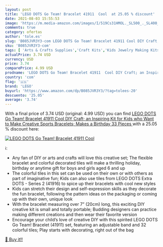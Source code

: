 ```yaml
---
layout: post
title: 'LEGO DOTS Go Team! Bracelet 41911  Cool  at 25.05 % discount'
date: 2021-08-03 15:55:53
image: 'https://m.media-amazon.com/images/I/519Cs31HMOL._SL500_._SL400_.jpg'
comments: true
category: ofertas
author: 'tole.es'
slug: 'B085JVR3Y3-com LEGO DOTS Go Team! Bracelet 41911 Cool DIY Craft; an...'
sku: 'B085JVR3Y3-com'
tags: [ 'Arts & Crafts Supplies','Craft Kits','Kids Jewelry Making Kits','Toys & Games','lego', ]
actualPrice: 3.74 USD
currency: USD
price: 3.74
comparePrice: 4.99 USD
prodname: 'LEGO DOTS Go Team! Bracelet 41911  Cool DIY Craft; an Inspiring Kit for Kids who Want to Make Creative Sports Bracelets; Makes a Birthday  33 Pieces '
country: 'com'
flag: '🇺🇸'
brand: 'LEGO'
buyurl: 'https://www.amazon.com/dp/B085JVR3Y3/?tag=tolees-20'
descuento: '25.05'
average: '3.74'
---
```


With a final price of 3.74 USD (original: 4.99 USD) you can find [LEGO DOTS Go Team! Bracelet 41911  Cool DIY Craft; an Inspiring Kit for Kids who Want to Make Creative Sports Bracelets; Makes a Birthday  33 Pieces ](https://www.amazon.com/dp/B085JVR3Y3/?tag=tolees-20) with a  25.05 % discount here:

[![LEGO DOTS Go Team! Bracelet 41911  Cool ](https://m.media-amazon.com/images/I/519Cs31HMOL._SL500_._SL400_.jpg)](https://www.amazon.com/dp/B085JVR3Y3/?tag=tolees-20)

ℹ️:

- Any fan of DIY or arts and crafts will love this creative set; The flexible bracelet and colorful decorated tiles will make a thrilling holiday, birthday or anytime gift for boys and girls aged 6 and up
- The colorful tiles in this set can be used on their own or with others as part of imaginative fun; Kids can also use tiles from LEGO DOTS Extra DOTS - Series 2 (41916) to spice up their bracelets with cool new styles
- Kids can stretch their design and self-expression skills as they decorate the fun bracelet, following the pattern ideas on the packaging or coming up with their own, unique look
- With the bracelet measuring over 7” (20cm) long, this exciting DIY creative kit is small and totally portable; Budding designers can practice making different creations and then wear their favorite version
- Encourage your child’s love of creative DIY with this spirited LEGO DOTS Go Team! Bracelet (41911) set, featuring an adjustable band and 32 colorful tiles; Play starts with decorating, right out of the bag

[🛒 Buy it!!](https://www.amazon.com/dp/B085JVR3Y3/?tag=tolees-20)
